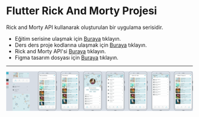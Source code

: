 # Flutter Rick And Morty Projesi

Rick and Morty API kullanarak oluşturulan bir uygulama serisidir.

- Eğitim serisine ulaşmak için [Buraya](https://www.youtube.com/playlist?list=PL_6SFaIEF8jGgAEaZVoIJEk8UH5h_Tom2) tıklayın.
- Ders ders proje kodlarına ulaşmak için [Buraya](https://github.com/ruwiss/flutter_rickandmorty/branches) tıklayın.
- Rick and Morty API'si [Buraya](https://rickandmortyapi.com/) tıklayın.
- Figma tasarım dosyası için [Buraya](https://github.com/ruwiss/flutter_rickandmorty/raw/refs/heads/ders_1-2/proje%20dosyalar%C4%B1/Rick%20And%20Morty.fig) tıklayın.

___
<!-- RESİM -->
![Figma Tasarımı](./proje%20dosyaları/Rick%20And%20Morty.png)
